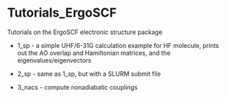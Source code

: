 # Tutorials_ErgoSCF
Tutorials on the ErgoSCF electronic structure package


* 1_sp  - a simple UHF/6-31G calculation example for HF molecule, prints out the AO overlap and Hamiltonian matrices, and the eigenvalues/eigenvectors

* 2_sp - same as 1_sp, but with a SLURM submit file

* 3_nacs - compute nonadiabatic couplings
